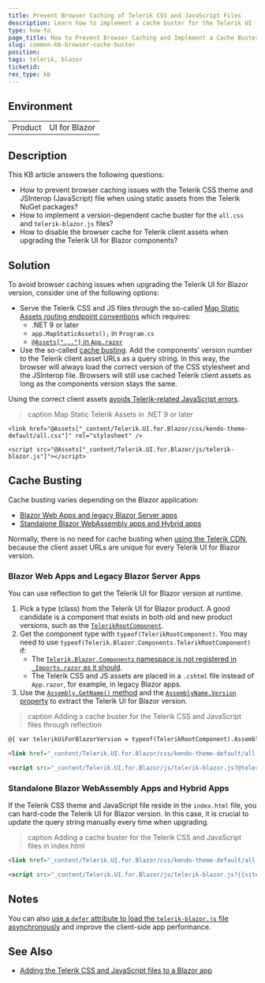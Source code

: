 ```yaml
---
title: Prevent Browser Caching of Telerik CSS and JavaScript Files
description: Learn how to implement a cache buster for the Telerik UI for Blazor CSS and JavaScript files. Prevent browser caching for the Telerik static NuGet assets.
type: how-to
page_title: How to Prevent Browser Caching and Implement a Cache Buster
slug: common-kb-browser-cache-buster
position: 
tags: telerik, blazor
ticketid: 
res_type: kb
---
```


## Environment

<table>
    <tbody>
        <tr>
            <td>Product</td>
            <td>UI for Blazor</td>
        </tr>
    </tbody>
</table>

## Description

This KB article answers the following questions:

* How to prevent browser caching issues with the Telerik CSS theme and JSInterop (JavaScript) file when using static assets from the Telerik NuGet packages?
* How to implement a version-dependent cache buster for the `all.css` and `telerik-blazor.js` files?
* How to disable the browser cache for Telerik client assets when upgrading the Telerik UI for Blazor components?

## Solution

To avoid browser caching issues when upgrading the Telerik UI for Blazor version, consider one of the following options:

* Serve the Telerik CSS and JS files through the so-called [Map Static Assets routing endpoint conventions](https://learn.microsoft.com/en-us/aspnet/core/fundamentals/map-static-files) which requires:
    * .NET 9 or later
    * `app.MapStaticAssets();` in `Program.cs`
    * [`@Assets["..."]` in `App.razor`](https://learn.microsoft.com/en-us/aspnet/core/blazor/fundamentals/static-files?view=aspnetcore-9.0#deliver-assets-with-map-static-assets-routing-endpoint-conventions)
* Use the so-called [cache busting](#cache-busting). Add the components' version number to the Telerik client asset URLs as a query string. In this way, the browser will always load the correct version of the CSS stylesheet and the JSInterop file. Browsers will still use cached Telerik client assets as long as the components version stays the same.

Using the correct client assets [avoids Telerik-related JavaScript errors](slug:troubleshooting-js-errors).

>caption Map Static Telerik Assets in .NET 9 or later

````RAZOR.skip-repl
<link href="@Assets["_content/Telerik.UI.for.Blazor/css/kendo-theme-default/all.css"]" rel="stylesheet" />

<script src="@Assets["_content/Telerik.UI.for.Blazor/js/telerik-blazor.js"]"></script>
````

## Cache Busting

Cache busting varies depending on the Blazor application:

* [Blazor Web Apps and legacy Blazor Server apps](#blazor-web-apps-and-legacy-blazor-server-apps)
* [Standalone Blazor WebAssembly apps and Hybrid apps](#standalone-blazor-webassembly-apps-and-hybrid-apps)

Normally, there is no need for cache busting when [using the Telerik CDN](slug:common-features-cdn), because the client asset URLs are unique for every Telerik UI for Blazor version.

### Blazor Web Apps and Legacy Blazor Server Apps

You can use reflection to get the Telerik UI for Blazor version at runtime.

1. Pick a type (class) from the Telerik UI for Blazor product. A good candidate is a component that exists in both old and new product versions, such as the [`TelerikRootComponent`](slug:rootcomponent-overview).
1. Get the component type with `typeof(TelerikRootComponent)`. You may need to use `typeof(Telerik.Blazor.Components.TelerikRootComponent)` if:
    * The [`Telerik.Blazor.Components` namespace is not registered in `_Imports.razor` as it should](slug:getting-started/what-you-need#namespaces).
    * The Telerik CSS and JS assets are placed in a `.cshtml` file instead of `App.razor`, for example, in legacy Blazor apps.
1. Use the [`Assembly.GetName()` method](https://learn.microsoft.com/en-us/dotnet/api/system.reflection.assembly.getname?view=net-8.0) and the [`AssemblyName.Version` property](https://learn.microsoft.com/en-us/dotnet/api/system.reflection.assemblyname?view=net-8.0#properties) to extract the Telerik UI for Blazor version.

>caption Adding a cache buster for the Telerik CSS and JavaScript files through reflection

<div class="skip-repl"></div>

````HTML
@{ var telerikUiForBlazorVersion = typeof(TelerikRootComponent).Assembly.GetName().Version; }

<link href="_content/Telerik.UI.for.Blazor/css/kendo-theme-default/all.css?@telerikUiForBlazorVersion" rel="stylesheet" />

<script src="_content/Telerik.UI.for.Blazor/js/telerik-blazor.js?@telerikUiForBlazorVersion"></script>
````

### Standalone Blazor WebAssembly Apps and Hybrid Apps

If the Telerik CSS theme and JavaScript file reside in the `index.html` file, you can hard-code the Telerik UI for Blazor version. In this case, it is crucial to update the query string manually every time when upgrading.

>caption Adding a cache buster for the Telerik CSS and JavaScript files in index.html

<div class="skip-repl"></div>

````HTML
<link href="_content/Telerik.UI.for.Blazor/css/kendo-theme-default/all.css?{{site.uiForBlazorLatestVersion}}" rel="stylesheet" />

<script src="_content/Telerik.UI.for.Blazor/js/telerik-blazor.js?{{site.uiForBlazorLatestVersion}}"></script>
````

## Notes

You can also [use a `defer` attribute to load the `telerik-blazor.js` file asynchronously](slug:getting-started/what-you-need#javascript-file) and improve the client-side app performance.

## See Also

* [Adding the Telerik CSS and JavaScript files to a Blazor app](slug:getting-started/what-you-need#css-theme-and-javascript-files)
